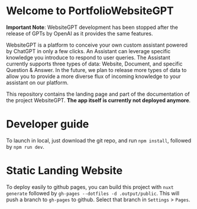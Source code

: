 # Welcome to PortfolioWebsiteGPT

**Important Note**: WebsiteGPT development has been stopped after the release of GPTs by OpenAI as it provides the same features. 


WebsiteGPT is a platform to conceive your own custom assistant powered by ChatGPT in only a few clicks.
An Assistant can leverage specific knowledge you introduce to respond to user queries. The Assistant currently supports three types of data: Website, Document, and specific Question & Answer. In the future, we plan to release more types of data to allow you to provide a more diverse flux of incoming knowledge to your assistant on our platform.

This repository contains the landing page and part of the documentation of the project WebsiteGPT. **The app itself is currently not deployed anymore**.

# Developer guide

To launch in local, just download the git repo, and run `npm install`, followed by `npm run dev`.

# Static Landing Website

To deploy easily to github pages, you can build this project with `nuxt generate` followed by `gh-pages --dotfiles -d .output/public`. This will push a branch to `gh-pages` to github. Select that branch in `Settings` > `Pages`.
